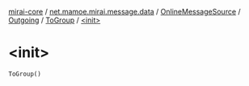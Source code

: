 [mirai-core](../../../../index.md) / [net.mamoe.mirai.message.data](../../../index.md) / [OnlineMessageSource](../../index.md) / [Outgoing](../index.md) / [ToGroup](index.md) / [&lt;init&gt;](./-init-.md)

# &lt;init&gt;

`ToGroup()`